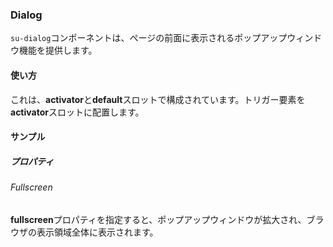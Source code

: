 ### Dialog

`su-dialog`コンポーネントは、ページの前面に表示されるポップアップウィンドウ機能を提供します。

<su-divider class="mb-8" />

#### 使い方

これは、**activator**と**default**スロットで構成されています。トリガー要素を**activator**スロットに配置します。

<example file='SuDialog/uses' />

#### サンプル

##### プロパティ

###### Fullscreen

**fullscreen**プロパティを指定すると、ポップアップウィンドウが拡大され、ブラウザの表示領域全体に表示されます。

<example file='SuDialog/props/fullscreen' />